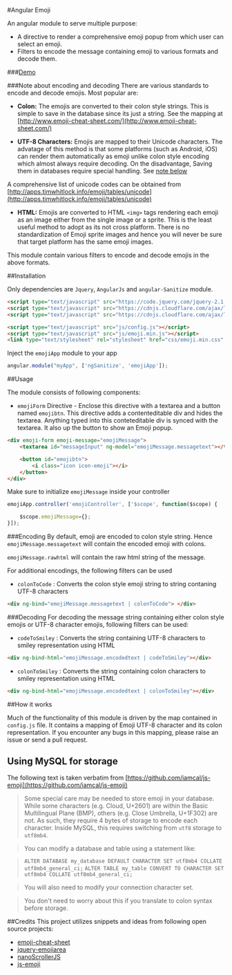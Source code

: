 #Angular Emoji

An angular module to serve multiple purpose:

* A directive to render a comprehensive emoji popup from which user can select an emoji.
* Filters to encode the message containing emoji to various formats and decode them.

###[Demo](http://coraza.github.io/angular-emoji-popup/)

###Note about encoding and decoding
There are various standards to encode and decode emojis. Most popular are:

* **Colon:** The emojis are converted to their colon style strings. This is simple to save in the database since its just a string.
See the mapping at [http://www.emoji-cheat-sheet.com/](http://www.emoji-cheat-sheet.com/)

* **UTF-8 Characters:** Emojis are mapped to their Unicode characters.  The advatage of this method is that some platforms (such as Android, iOS) can render them automatically as emoji unlike colon style encoding which almost always require decoding. On the disadvantage, Saving them in databases require special handling. See [note below](#db)

A comprehensive list of unicode codes can be obtained from [http://apps.timwhitlock.info/emoji/tables/unicode](http://apps.timwhitlock.info/emoji/tables/unicode)

* **HTML:** Emojis are converted to HTML `<img>` tags rendering each emoji as an image either from the single image or a sprite. 
This is the least useful method to adopt as its not cross platform. There is no standardization of Emoji sprite images and hence you will never be sure that target platform has the same emoji images.

This module contain various filters to encode and decode emojis in the above formats.

##Installation

Only dependencies are `Jquery`, `AngularJs` and `angular-Sanitize` module.

```html
<script type="text/javascript" src="https://code.jquery.com/jquery-2.1.3.min.js"></script>
<script type="text/javascript" src="https://cdnjs.cloudflare.com/ajax/libs/angular.js/1.3.7/angular.min.js"></script>
<script type="text/javascript" src="https://cdnjs.cloudflare.com/ajax/libs/angular.js/1.3.7/angular-sanitize.min.js"></script>

<script type="text/javascript" src="js/config.js"></script>
<script type="text/javascript" src="js/emoji.min.js"></script>
<link type="text/stylesheet" rel="stylesheet" href="css/emoji.min.css" />
```

Inject the `emojiApp` module to your app

```js
angular.module("myApp", ['ngSanitize', 'emojiApp']);
```

##Usage

The module consists of following components:

* `emojiForm` Directive - Enclose this directive with a textarea and a button named `emojibtn`.
This directive adds a contenteditable div and hides the textarea. Anything typed into this conteteditable div is synced with the textarea. It also up the button to show an Emoji popup. 

```html
<div emoji-form emoji-message="emojiMessage">
    <textarea id="messageInput" ng-model="emojiMessage.messagetext"></textarea>

    <button id="emojibtn">
        <i class="icon icon-emoji"></i>
    </button>
</div>
```

Make sure to initialize `emojiMessage` inside your controller

```js
emojiApp.controller('emojiController', ['$scope', function($scope) {

	$scope.emojiMessage={};
}]);
```
###Encoding
By default, emoji are encoded to colon style string. Hence `emojiMessage.messagetext` will contain the encoded emoji with colons.

`emojiMessage.rawhtml` will contain the raw html string of the message.

For additional encodings, the following filters can be used

* `colonToCode` : Converts the colon style emoji string to string contaning UTF-8 characters

```html
<div ng-bind="emojiMessage.messagetext | colonToCode"> </div>
```

###Decoding
For decoding the message string containing either colon style emojis or UTF-8 character emojis, following filters can be used:

* `codeToSmiley` : Converts the string containing UTF-8 characters to smiley representation using HTML

```html
<div ng-bind-html="emojiMessage.encodedtext | codeToSmiley"></div>
```

* `colonToSmiley` : Converts the string containing colon characters to smiley representation using HTML

```html
<div ng-bind-html="emojiMessage.encodedtext | colonToSmiley"></div>
```

##How it works

Much of the functionality of this module is driven by the map contained in `config.js` file. It contains a mapping of Emoji UTF-8 character and its colon representation. If you encounter any bugs in this mapping, please raise an issue or send a pull request.

## Using MySQL for storage
<a name="db"></a>
The following text is taken verbatim from [https://github.com/iamcal/js-emoji](https://github.com/iamcal/js-emoji)

> Some special care may be needed to store emoji in your database. While some characters (e.g. Cloud, U+2601) are
> within the Basic Multilingual Plane (BMP), others (e.g. Close Umbrella, U+1F302) are not. As such, 
> they require 4 bytes of storage to encode each character. Inside MySQL, this requires switching from `utf8` 
> storage to `utf8mb4`.

> You can modify a database and table using a statement like:

>  `ALTER DATABASE my_database DEFAULT CHARACTER SET utf8mb4 COLLATE utf8mb4_general_ci;`
>  `ALTER TABLE my_table CONVERT TO CHARACTER SET utf8mb4 COLLATE utf8mb4_general_ci;`

> You will also need to modify your connection character set.

> You don't need to worry about this if you translate to colon syntax before storage.

##Credits
This project utilizes snippets and ideas from following open source projects:

* [emoji-cheat-sheet](https://github.com/arvida/emoji-cheat-sheet.com)
* [jquery-emojiarea](https://github.com/diy/jquery-emojiarea)
* [nanoScrollerJS](https://github.com/jamesflorentino/nanoScrollerJS)
* [js-emoji](https://github.com/iamcal/js-emoji)

